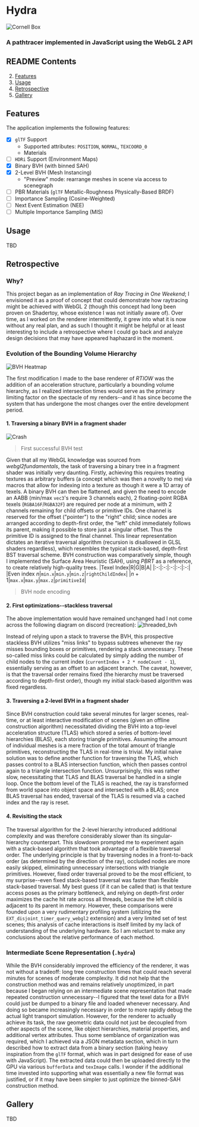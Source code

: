# Hydra
![Cornell Box](https://user-images.githubusercontent.com/47622452/189471123-12dec791-13b7-41aa-8e5f-97504bac575a.png)
### A pathtracer implemented in JavaScript using the WebGL 2 API
## README Contents
2. [Features](#features)
3. [Usage](#usage)
4. [Retrospective](#retrospective)
5. [Gallery](#gallery)
## Features
The application implements the following features:
- [x] `glTF` Support
  - Supported attributes: `POSITION`, `NORMAL`, `TEXCOORD_0`
  - Materials
- [ ] `HDRi` Support (Environment Maps)
- [x] Binary BVH (with binned SAH)
- [x] 2-Level BVH (Mesh Instancing)
  - "Preview" mode: rearrange meshes in scene via access to scenegraph
- [ ] PBR Materials (`glTF` Metallic-Roughness Physically-Based BRDF)
- [ ] Importance Sampling (Cosine-Weighted)
- [ ] Next Event Estimation (NEE)
- [ ] Multiple Importance Sampling (MIS)
## Usage
TBD
## Retrospective
### Why?
This project began as an implementation of *Ray Tracing in One Weekend*; I envisioned it as a proof of concept that could demonstrate how raytracing might be achieved with WebGL 2 (though this concept had long been proven on  Shadertoy, whose existence I was not initially aware of). Over time, as I worked on the renderer intermittently, it grew into what it is now without any real plan, and as such I thought it might be helpful or at least interesting to include a retrospective where I could go back and  analyze design decisions that may have appeared haphazard in the moment.
### Evolution of the Bounding Volume Hierarchy
![BVH Heatmap](https://user-images.githubusercontent.com/47622452/189471526-35ea225c-3b99-4d6b-87b6-c6b460c3541c.png)

The first modification I made to the base renderer of *RTIOW* was the addition of an acceleration structure, particularly a bounding volume hierarchy, as I realized intersection times would serve as the primary limiting factor on the spectacle of my renders--and it has since become the system that has undergone the most changes over the entire development period.
#### 1. Traversing a binary BVH in a fragment shader
![Crash](https://user-images.githubusercontent.com/47622452/189471026-29487f52-ec90-48ce-a2a5-7b228de5d0ce.png)
> First successful BVH test

Given that all my WebGL knowledge was sourced from *webgl2fundamentals*, the task of traversing a binary tree in a fragment shader was initially very daunting. Firstly, achieving this requires treating textures as arbitrary buffers (a concept which was then a novelty to me) via macros that allow for indexing into a texture as though it were a 1D array of texels. A binary BVH can then be flattened, and given the need to encode an AABB (min/max `vec3`'s require 3 channels each), 2 floating-point RGBA texels (`RGBA16F`/`RGBA32F`) are required per node at a minimum, with 2 channels remaining for child offsets or primitive IDs. One channel is reserved for the offset ("pointer") to the "right" child; since nodes are arranged according to depth-first order, the "left" child immediately follows its parent, making it possible to store just a singular offset. Thus the primitive ID is assigned to the final channel. This linear representation dictates an iterative traversal algorithm (recursion is disallowed in GLSL shaders regardless), which resembles the typical stack-based, depth-first BST traversal scheme. BVH construction was comparatively simple, though I implemented the Surface Area Heuristic (SAH), using *PBRT* as a reference, to create relatively high-quality trees.
|Texel Index|R|G|B|A|
|:-:|:-:|:-:|:-:|:-:|
|Even index *n*|`min.x`|`min.y`|`min.z`|`rightChildIndex`|
|*n* + 1|`max.x`|`max.y`|`max.z`|`primitiveId`|
> BVH node encoding

#### 2. First optimizations--stackless traversal
The above implementation would have remained unchanged had I not come across the following diagram on discord (recreation):
![threaded_bvh](https://user-images.githubusercontent.com/47622452/189472989-57a5741e-e50a-4c04-a864-27a7dcef5079.png)

Instead of relying upon a stack to traverse the BVH, this prospective stackless BVH utilizes "miss links" to bypass subtrees whenever the ray misses bounding boxes or primitives, rendering a stack unnecessary. These so-called miss links could be calculated by simply adding the number of child nodes to the current index (`currentIndex + 2 * nodeCount - 1`), essentially serving as an offset to an adjacent branch. The caveat, however, is that the traversal order remains fixed (the hierarchy must be traversed according to depth-first order), though my initial stack-based algorithm was fixed regardless.
#### 3. Traversing a 2-level BVH in a fragment shader
Since BVH construction could take several minutes for larger scenes, real-time, or at least interactive modification of scenes (given an offline construction algorithm) necessitated dividing the BVH into a top-level acceleration structure (TLAS) which stored a series of bottom-level hierarchies (BLAS), each storing triangle primitives. Assuming the amount of individual meshes is a mere fraction of the total amount of triangle primitives, reconstructing the TLAS in real-time is trivial. My initial naive solution was to define another function for traversing the TLAS, which passes control to a BLAS intersection function, which then passes control again to a triangle intersection function. Unsurprisingly, this was rather slow, necessitating that TLAS and BLAS traversal be handled in a single loop. Once the bottom level of the TLAS is reached, the ray is transformed from world space into object space and intersected with a BLAS; once BLAS traversal has ended, traversal of the TLAS is resumed via a cached index and the ray is reset.
#### 4. Revisiting the stack
The traversal algorithm for the 2-level hierarchy introduced additional complexity and was therefore considerably slower than its singular-hierarchy counterpart. This slowdown prompted me to experiment again with a stack-based algorithm that took advantage of a flexible traversal order. The underlying principle is that by traversing nodes in a front-to-back order (as determined by the direction of the ray), occluded nodes are more easily skipped, eliminating unnecessary intersections with triangle primitives. However, fixed order traversal proved to be the most efficient, to my surprise--even fixed stack-based traversal was faster than flexible stack-based traversal. My best guess (if it can be called that) is that texture access poses as the primary bottleneck, and relying on depth-first order maximizes the cache hit rate across all threads, because the left child is adjacent to its parent in memory. However, these comparisons were founded upon a very rudimentary profiling system (utilizing the `EXT_disjoint_timer_query_webgl2` extension) and a very limited set of test scenes; this analysis of cache interactions is itself limited by my lack of understanding of the underlying hardware. So I am reluctant to make any conclusions about the relative performance of each method.
### Intermediate Scene Representation (`.hydra`)
While the BVH considerably improved the efficiency of the renderer, it was not without a tradeoff: long tree construction times that could reach several minutes for scenes of moderate complexity. It did not help that the construction method was and remains relatively unoptimized, in part because I began relying on an intermediate scene representation that made repeated construction unnecessary--I figured that the texel data for a BVH could just be dumped to a binary file and loaded whenever necessary. And doing so became increasingly necessary in order to more rapidly debug the actual light transport simulation. However, for the renderer to actually achieve its task, the raw geometric data could not just be decoupled from other aspects of the scene, like object hierarchies, material properties, and additional vertex attributes. Thus some semblance of organization was required, which I achieved via a JSON metadata section, which in turn described how to extract data from a binary section (taking heavy inspiration from the `glTF` format, which was in part designed for ease of use with JavaScript). The extracted data could then be  uploaded directly to the GPU via various `bufferData` and `texImage` calls. I wonder if the additional time invested into supporting what was essentially a new file format was justified, or if it may have been simpler to just optimize the binned-SAH construction method.
## Gallery
TBD
